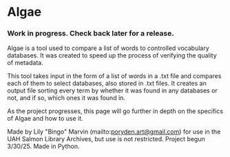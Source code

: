 # Algae
 
### Work in progress. Check back later for a release.

Algae is a tool used to compare a list of words to controlled vocabulary databases. It was created to speed up the process of verifying the quality of metadata.

This tool takes input in the form of a list of words in a .txt file and compares each of them to select databases, also stored in .txt files. It creates an output file sorting every term by whether it was found in any databases or not, and if so, which ones it was found in.

As the project progresses, this page will go further in depth on the specifics of Algae and how to use it.

Made by Lily "Bingo" Marvin (mailto:poryden.art@gmail.com) for use in the UAH Salmon Library Archives, but use is not restricted. Project begun 3/30/25. Made in Python.
